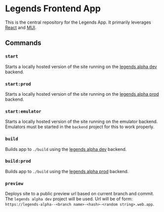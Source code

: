 # Legends Frontend App

This is the central repository for the Legends App. It primarily leverages [React](https://reactjs.org/) and [MUI](https://mui.com/).

## Commands

### `start`
Starts a locally hosted version of the site running on the [legends alpha dev](https://console.firebase.google.com/u/1/project/legends-alpha/overview) backend.

### `start:prod`
Starts a locally hosted version of the site running on the [legends alpha prod](https://console.firebase.google.com/u/1/project/legends-alpha-prod/overview) backend.

### `start:emulator`
Starts a locally hosted version of the site running on the emulator backend. Emulators must be started in the `backend` project for this to work properly.

### `build`
Builds app to `./build` using the [legends alpha dev](https://console.firebase.google.com/u/1/project/legends-alpha/overview) backend.

### `build:prod`
Builds app to `./build` using the [legends alpha prod](https://console.firebase.google.com/u/1/project/legends-alpha-prod/overview) backend.

### `preview`
Deploys site to a public preview url based on current branch and commit. The `legends alpha dev` project will be used. Url will be of form: `https://legends-alpha--<branch name>-<hash>-<random string>.web.app`.
